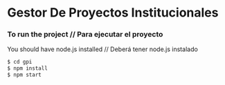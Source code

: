 # Gestor De Proyectos Institucionales
### To run the project // Para ejecutar el proyecto

You should have node.js installed // Deberá tener node.js instalado
```sh
$ cd gpi
$ npm install
$ npm start
```